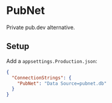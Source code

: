 # PubNet

Private pub.dev alternative.

## Setup

Add a `appsettings.Production.json`:

```json
{
  "ConnectionStrings": {
    "PubNet": "Data Source=pubnet.db"
  }
}
```
